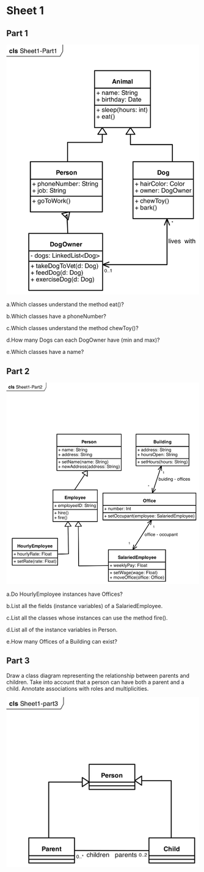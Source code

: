 # Sheet 1

## Part 1

![part1 uml](part1.svg)

a.Which classes understand the method eat()?

b.Which classes have a phoneNumber?

c.Which classes understand the method chewToy()?

d.How many Dogs can each DogOwner have (min and max)?

e.Which classes have a name?

## Part 2

![part2 uml](part2.svg)

a.Do HourlyEmployee instances have Offices?

b.List all the fields (instance variables) of a SalariedEmployee.

c.List all the classes whose instances can use the method fire().

d.List all of the instance variables in Person.

e.How many Offices of a Building can exist?

## Part 3

Draw a class diagram representing the relationship between parents and children. Take into account that a person can have both a parent and a child. Annotate associations with roles and multiplicities.

![part3 uml](part3.svg)

